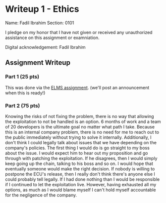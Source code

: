 # Writeup 1 - Ethics

Name: Fadil Ibrahim
Section: 0101

I pledge on my honor that I have not given or received any unauthorized assistance on this assignment or examniation.

Digital acknowledgement: Fadil Ibrahim

## Assignment Writeup

### Part 1 (25 pts)

This was done via the [ELMS assignment](). (we'll post an announcement when this is ready!)

### Part 2 (75 pts)

Knowing the risks of not fixing the problem, there is no way that allowing the exploitation to not be handled is an option. 6 months of work and a team of 20 developers is the ultimate goal no matter what path I take. Because this is an internal company problem, there is no need for me to reach out to the public immediately without trying to solve it internally. Additionally, I don't think I could legally talk about issues that we have depending on the company's policies. The first thing I would do is go straight to my boss about the issue. I would expect him to hear out my proposition and go through with patching the exploitation. If he disagrees, then I would simply keep going up the chain, talking to his boss and so on. I would hope that eventually someone would make the right decision. If nobody is willing to postpone the ECU's release, then I really don't think there's anyone else I could probably tell legally. If I had done nothing than I would be responsible if I continued to let the exploitation live. However, having exhausted all my options, as much as I would blame myself I can't hold myself accountable for the negligence of the company.
